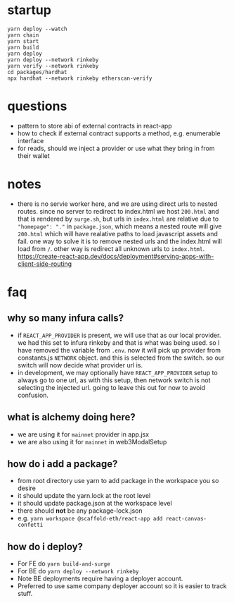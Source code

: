# startup

```
yarn deploy --watch
yarn chain
yarn start
yarn build
yarn deploy
yarn deploy --network rinkeby
yarn verify --network rinkeby
cd packages/hardhat
npx hardhat --network rinkeby etherscan-verify
```

# questions

- pattern to store abi of external contracts in react-app
- how to check if external contract supports a method, e.g. enumerable interface
- for reads, should we inject a provider or use what they bring in from their wallet

# notes
- there is no servie worker here, and we are using direct urls to nested routes. since no server to redirect to index.html we host `200.html` and that is rendered by `surge.sh`, but urls in `index.html` are relative due to `"homepage": "."` in `package.json`, which means a nested route will give `200.html` which will have realative paths to load javascript assets and fail. one way to solve it is to remove nested urls and the index.html will load from `/`. other way is redirect all unknown urls to `index.html`.
https://create-react-app.dev/docs/deployment#serving-apps-with-client-side-routing

# faq

## why so many infura calls?

- if `REACT_APP_PROVIDER` is present, we will use that as our local provider. we had this set to infura rinkeby and that is what was being used. so I have removed the variable from `.env`. now it will pick up provider from constants.js `NETWORK` object. and this is selected from the switch. so our switch will now decide what provider url is. 
- in development, we may optionally have `REACT_APP_PROVIDER` setup to always go to one url, as with this setup, then network switch is not selecting the injected url. going to leave this out for now to avoid confusion.
  
## what is alchemy doing here?

- we are using it for `mainnet` provider in app.jsx
- we are also using it for `mainnet` in web3ModalSetup

## how do i add a package?

- from root directory use yarn to add package in the workspace you so desire
- it should update the yarn.lock at the root level
- it should update package.json at the workspace level
- there should **not** be any package-lock.json
- e.g. `yarn workspace @scaffold-eth/react-app add react-canvas-confetti`

## how do i deploy?

- For FE do `yarn build-and-surge`
- For BE do `yarn deploy --network rinkeby`
- Note BE deployments require having a deployer account. 
- Preferred to use same company deployer account so  it is easier to track stuff.